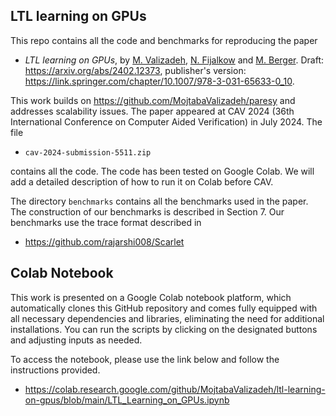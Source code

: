 ## LTL learning on GPUs

This repo contains all the code and benchmarks for reproducing the paper

- *LTL learning on GPUs*, by [M. Valizadeh](https://www.linkedin.com/in/mojtaba-valizadeh-phd-3b98b67a/), [N. Fijalkow](https://games-automata-play.com/) and [M. Berger](https://martinfriedrichberger.net/). Draft: https://arxiv.org/abs/2402.12373, publisher's version: https://link.springer.com/chapter/10.1007/978-3-031-65633-0_10.

This work builds on https://github.com/MojtabaValizadeh/paresy and addresses scalability issues. The paper  appeared at CAV 2024 (36th International Conference on Computer Aided Verification) in July 2024. The file 

- `cav-2024-submission-5511.zip`

contains all the code. The code has been tested on Google Colab. We will add a detailed description of how to run it on Colab before CAV.

The directory `benchmarks` contains all the benchmarks used in the paper. The construction of our benchmarks is described in Section 7. Our benchmarks use the  trace format described in 

- https://github.com/rajarshi008/Scarlet

## Colab Notebook
This work is presented on a Google Colab notebook platform, which automatically clones this GitHub repository and comes fully equipped with all necessary dependencies and libraries, eliminating the need for additional installations. You can run the scripts by clicking on the designated buttons and adjusting inputs as needed.

To access the notebook, please use the link below and follow the instructions provided.
- https://colab.research.google.com/github/MojtabaValizadeh/ltl-learning-on-gpus/blob/main/LTL_Learning_on_GPUs.ipynb

